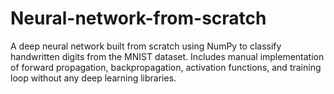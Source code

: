 # Neural-network-from-scratch
A deep neural network built from scratch using NumPy to classify handwritten digits from the MNIST dataset. Includes manual implementation of forward propagation, backpropagation, activation functions, and training loop without any deep learning libraries.

